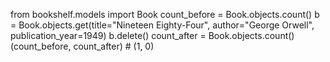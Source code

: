 from bookshelf.models import Book
count_before = Book.objects.count()
b = Book.objects.get(title="Nineteen Eighty-Four", author="George Orwell", publication_year=1949)
b.delete()
count_after = Book.objects.count()
(count_before, count_after)  # (1, 0)
